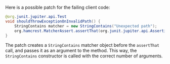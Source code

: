 Here is a possible patch for the failing client code:
```java
@org.junit.jupiter.api.Test
void shouldThrowExceptionOnInvalidPath() {
    StringContains matcher = new StringContains("Unexpected path");
    org.hamcrest.MatcherAssert.assertThat(org.junit.jupiter.api.Assertions.assertThrows(java.lang.IllegalArgumentException.class, () -> new com.artipie.docker.http.UploadEntity.Request(new com.artipie.http.rq.RequestLine(RqMethod.PUT, "/one/two").toString()).name()).getMessage(), matcher);
}
```
The patch creates a `StringContains` matcher object before the `assertThat` call, and passes it as an argument to the method. This way, the `StringContains` constructor is called with the correct number of arguments.